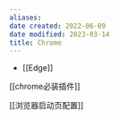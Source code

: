 ```yaml
---
aliases:
date created: 2022-06-09
date modified: 2023-03-14
title: Chrome
---
```


- [[Edge]]

[[chrome必装插件]]

[[浏览器启动页配置]]
